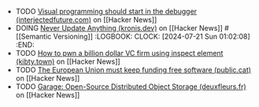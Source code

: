 - TODO [Visual programming should start in the debugger (interjectedfuture.com)](https://news.ycombinator.com/item?id=40968215) on [[Hacker News]]
- DOING [Never Update Anything (kronis.dev)](https://news.ycombinator.com/item?id=41009942) on [[Hacker News]] #[[Semantic Versioning]]
  :LOGBOOK:
  CLOCK: [2024-07-21 Sun 01:02:08]
  :END:
- TODO [How to pwn a billion dollar VC firm using inspect element (kibty.town)](https://news.ycombinator.com/item?id=41016768) on [[Hacker News]]
- TODO [The European Union must keep funding free software (public.cat)](https://news.ycombinator.com/item?id=41010458) on [[Hacker News]]
- TODO [Garage: Open-Source Distributed Object Storage (deuxfleurs.fr)](https://news.ycombinator.com/item?id=41013004) on [[Hacker News]]